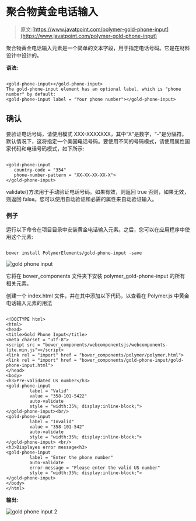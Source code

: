 # 聚合物黄金电话输入

> 原文:[https://www.javatpoint.com/polymer-gold-phone-input](https://www.javatpoint.com/polymer-gold-phone-input)

聚合物黄金电话输入元素是一个简单的文本字段，用于指定电话号码。它是在材料设计中设计的。

**语法:**

```

<gold-phone-input></gold-phone-input>
The gold-phone-input element has an optional label, which is "phone number" by default: 
<gold-phone-input label = "Your phone number"></gold-phone-input>

```

## 确认

要验证电话号码，请使用模式 XXX-XXXXXXX，其中“X”是数字，“-”是分隔符。默认情况下，这将指定一个美国电话号码。要使用不同的号码模式，请使用属性国家代码和电话号码模式，如下所示:

```

<gold-phone-input 
   country-code = "354"
   phone-number-pattern = "XX-XX-XX-XX-X">
</gold-phone-input>

```

validate()方法用于手动验证电话号码。如果有效，则返回 true 否则，如果无效，则返回 false。您可以使用自动验证和必需的属性来自动验证输入。

### 例子

运行以下命令在项目目录中安装黄金电话输入元素。之后，您可以在应用程序中使用这个元素:

```

bower install PolymerElements/gold-phone-input -save

```

![gold phone input](../Images/911697b4d7575071f2c7c535ff03ba8a.png)

它将在 bower_components 文件夹下安装 polymer_gold-phone-input 的所有相关元素。

创建一个 index.html 文件，并在其中添加以下代码，以查看在 Polymer.js 中黄金电话输入元素的用法

```

<!DOCTYPE html>
<html>
<head>
<title>Gold Phone Input</title>
<meta charset = "utf-8">
<script src = "bower_components/webcomponentsjs/webcomponents-lite.min.js"></script>
<link rel = "import" href = "bower_components/polymer/polymer.html">
<link rel = "import" href = "bower_components/gold-phone-input/gold-phone-input.html">
</head>
<body>
<h3>Pre-validated Us number</h3>
<gold-phone-input
         label = "Valid"
         value = "358-101-5422"
         auto-validate  
         style = "width:35%; display:inline-block;">
</gold-phone-input><br/>	
<gold-phone-input
         label = "Invalid"
         value = "358-101-542"
         auto-validate   
         style = "width:35%; display:inline-block;">
</gold-phone-input>	<br/>	
<h3>Displayes error message<h3>
<gold-phone-input 
         label = "Enter the phone number" 
         auto-validate 
         error-message = "Please enter the valid US number" 
         style = "width:35%; display:inline-block;">
</gold-phone-input>	
</body>
</html>

```

**输出:**

![gold phone input 2](../Images/caafa5a1dde271c7076ce7316ab116ae.png)